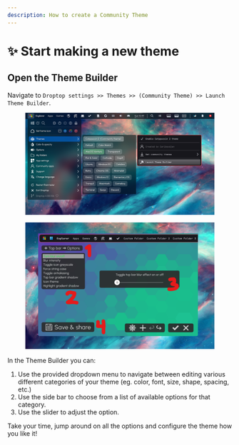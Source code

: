 ```yaml
---
description: How to create a Community Theme
---
```


# ✨ Start making a new theme

## Open the Theme Builder

Navigate to `Droptop settings >> Themes >> (Community Theme) >> Launch Theme Builder`.

<figure><img src="../.gitbook/assets/Annotation 2023-12-10 104914.png" alt=""><figcaption></figcaption></figure>

<figure><img src="../.gitbook/assets/Annotation 2023-12-10 105150.png" alt=""><figcaption></figcaption></figure>

In the Theme Builder you can:

1. Use the provided dropdown menu to navigate between editing various different categories of your theme (eg. color, font, size, shape, spacing, etc.)&#x20;
2. Use the side bar to choose from a list of available options for that category.
3. Use the slider to adjust the option.

Take your time, jump around on all the options and configure the theme how you like it!
